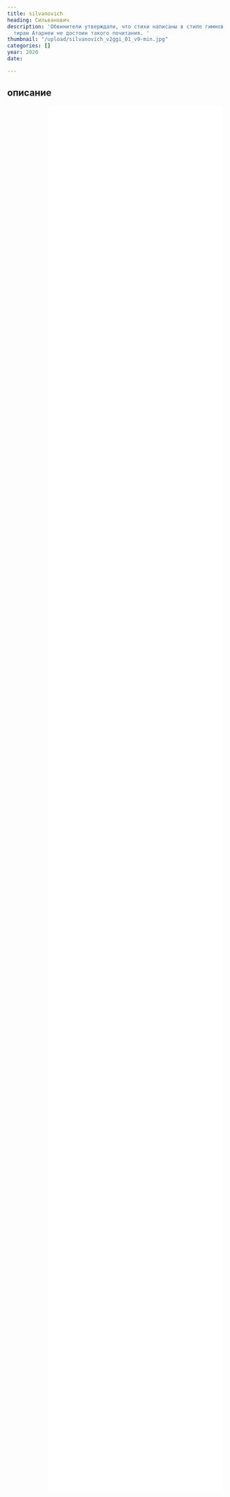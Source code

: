 ```yaml
---
title: silvanovich
heading: Сильванович
description: 'Обвинители утверждали, что стихи написаны в стиле гимнов Аполлону, а
  тиран Атарнеи не достоин такого почитания. '
thumbnail: "/upload/silvanovich_v2ggi_01_v9-min.jpg"
categories: []
year: 2020
date: 

---
```

<!-- <Pano /> -->
<div>
<h2>
    <!-- пишите описание тут -->
    описание
</h2>
<iframe src="/silvanovich/index.html" frameborder="0" scrolling="yes" style="height: 80vh; width: 80%; margin: 0 10vw" allowfullscreen="true" webkitallowfullscreen="true" mozallowfullscreen="true"></iframe>
</div>